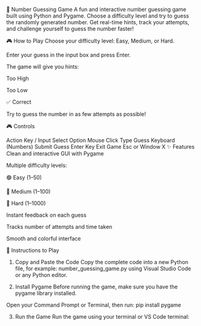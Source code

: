 🔢 Number Guessing Game
A fun and interactive number guessing game built using Python and Pygame.
Choose a difficulty level and try to guess the randomly generated number. Get real-time hints, track your attempts, and challenge yourself to guess the number faster!

🎮 How to Play
Choose your difficulty level: Easy, Medium, or Hard.

Enter your guess in the input box and press Enter.

The game will give you hints:

Too High

Too Low

✅ Correct

Try to guess the number in as few attempts as possible!

🎮 Controls

Action	Key / Input
Select Option	Mouse Click
Type Guess	Keyboard (Numbers)
Submit Guess	Enter Key
Exit Game	Esc or Window X
✨ Features
Clean and interactive GUI with Pygame

Multiple difficulty levels:

🟢 Easy (1–50)

🔵 Medium (1–100)

🔴 Hard (1–1000)

Instant feedback on each guess

Tracks number of attempts and time taken

Smooth and colorful interface

📝 Instructions to Play
1. Copy and Paste the Code
Copy the complete code into a new Python file, for example:
number_guessing_game.py using Visual Studio Code or any Python editor.

2. Install Pygame
Before running the game, make sure you have the pygame library installed.

Open your Command Prompt or Terminal, then run:
pip install pygame

3. Run the Game
Run the game using your terminal or VS Code terminal:
